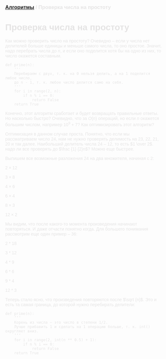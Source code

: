 <script type="text/javascript" id="MathJax-script" async
  src="https://cdn.jsdelivr.net/npm/mathjax@3/es5/tex-mml-chtml.js">
</script>

<script>
  MathJax = {
    tex: {
      inlineMath: [['$', '$']]
    }
  };
</script>

<span style="color: #E5E4E4; font-family: Helvetica;">

### [Алгоритмы](README.md) / Проверка числа на простоту

# **Проверка числа на простоту**

Как можно проверить число на простоту? Очевидно – если у числа нет делителей больше единицы и меньше самого числа, то оно простое. Значит, надо перебрать числа до $n$, и если оно поделится хотя бы на одно из них, то число окажется составным.

    def prime(n):
        '''
        Перебираем с двух, т. к. на 0 нельзя делить, а на 1 поделится любое число,
        до n - 1, т. к. любое число делится само на себя.
        '''
        for i in range(2, n):
            if n % i == 0:
                return False
        return True

Конечно, этот алгоритм сработает и будет возвращать правильные ответы. Но насколько быстро? Очевидно, что за $O(n)$ операций, но если *n* окажется большим числом, например $10 ^ 9 + 7$? Как оптимизировать этот алгоритм?

Оптимизация в данном случае проста. Понятно, что если мы рассматриваем число 24, нам не нужно проверять делимость на 23, 22, 21, 20 и так далее. Наибольший делитель числа $24$  – $12$, то есть $1 \over 2$. надо ли все проверять до $\frac {1} {2}n$? Можно еще быстрее.

Выпишем все возможные разложения $24$ на два множителя, начиная с $2$:

$2 \times 12$

$3 \times 8$

$4 \times 6$

$6 \times 4$

$8 \times 3$

$12 \times 2$

Мы видим, что после какого-то момента произведения начинают повторяться. И даже отчасти понятно когда. Для большего понимания рассмотрим еще один пример – $36$:

2 * 18

3 * 12

4 * 9

6 * 6

9 * 4

12 * 3

Теперь стало ясно, что произведения повторяются после $\sqrt {n}$. Это и есть та самая граница, до которой нужно перебирать делители:


    def prime(n):
        ’’’
        Корень из числа – это число в степени 1/2.
        Лучше прибавить 1 и сделать на 1 операцию больше, т. к. int() округляет вниз.
        ’’’
        for i in range(2, int(n ** 0.5) + 1):
            if n % i == 0:
                return False
        return True
